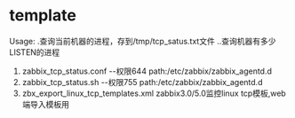 # template
Usage:
.查询当前机器的进程，存到/tmp/tcp_satus.txt文件 <bash zabbix_tcp_status.sh>
..查询机器有多少LISTEN的进程 <bash zabbix_tcp_status.sh LISTEN>

1. zabbix_tcp_status.conf --权限644
path:/etc/zabbix/zabbix_agentd.d
1. zabbix_tcp_status.sh --权限755
path:/etc/zabbix/zabbix_agentd.d
3. zbx_export_linux_tcp_templates.xml
zabbix3.0/5.0监控linux tcp模板,web端导入模板用
